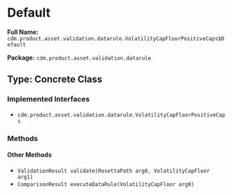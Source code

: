 # Default

**Full Name:** `cdm.product.asset.validation.datarule.VolatilityCapFloorPositiveCaps$Default`

**Package:** `cdm.product.asset.validation.datarule`

## Type: Concrete Class

### Implemented Interfaces

- `cdm.product.asset.validation.datarule.VolatilityCapFloorPositiveCaps`

### Methods

#### Other Methods

- `ValidationResult validate(RosettaPath arg0, VolatilityCapFloor arg1)`
- `ComparisonResult executeDataRule(VolatilityCapFloor arg0)`

